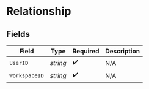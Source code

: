 # Relationship


## Fields

| Field              | Type               | Required           | Description        |
| ------------------ | ------------------ | ------------------ | ------------------ |
| `UserID`           | *string*           | :heavy_check_mark: | N/A                |
| `WorkspaceID`      | *string*           | :heavy_check_mark: | N/A                |